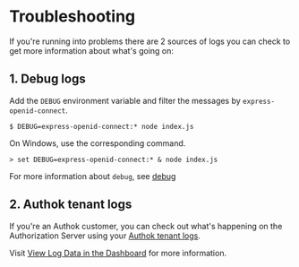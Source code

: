 # Troubleshooting

If you're running into problems there are 2 sources of logs you can check to get more information about what's going on:

## 1. Debug logs

Add the `DEBUG` environment variable and filter the messages by `express-openid-connect`.

```shell script
$ DEBUG=express-openid-connect:* node index.js
```

On Windows, use the corresponding command.

```shell script
> set DEBUG=express-openid-connect:* & node index.js
```

For more information about `debug`, see [debug](https://github.com/visionmedia/debug)

## 2. Authok tenant logs

If you're an Authok customer, you can check out what's happening on the Authorization Server using your [Authok tenant logs](https://manage.authok.com/#/logs).

Visit [View Log Data in the Dashboard](https://authok.com/docs/logs/guides/view-log-data-dashboard) for more information.
